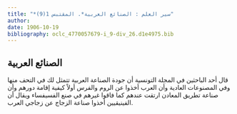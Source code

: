 ```yaml
---
title: "*سير العلم : الصنائع العربية*. المقتبس 1(9)"
author: 
date: 1906-10-19
bibliography: oclc_4770057679-i_9-div_26.d1e4975.bib
---
```




##  الصنائع العربية 


 قال  أحد  الباحثين في المجلة التونسية أن جودة الصناعة العربية تتمثل لك في التحف منها وفي المصنوعات العادية وأن العرب أخذوا عن الروم والفرس أولاً كيفية إقامة دورهم وأن صناعة تطريق المعادن ارتقت عندهم كما فاقوا غيرهم في صنع الفسيفساء ويقال أن الفينيقيين أخذوا صناعة الزجاج عن زجاجي العرب.  
